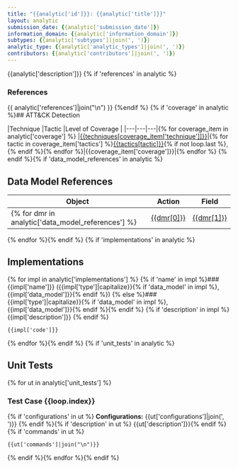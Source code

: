 ```yaml
---
title: "{{analytic['id']}}: {{analytic['title']}}"
layout: analytic
submission_date: {{analytic['submission_date']}}
information_domain: {{analytic['information_domain']}}
subtypes: {{analytic['subtypes']|join(', ')}}
analytic_type: {{analytic['analytic_types']|join(', ')}}
contributors: {{analytic['contributors']|join(', ')}}
---
```


{{analytic['description']}}
{% if 'references' in analytic %}
### References
{{ analytic['references']|join("\n") }}
{%endif %}
{% if 'coverage' in analytic %}## ATT&CK Detection

|Technique |Tactic |Level of Coverage |
|---|---|---|{% for coverage_item in analytic['coverage'] %}
|[{{techniques[coverage_item['technique']]}}](https://attack.mitre.org/techniques/{{coverage_item['technique']}}/)|{% for tactic in coverage_item['tactics'] %}[{{tactics[tactic]}}](https://attack.mitre.org/tactics/{{tactic}}/){% if not loop.last %}, {% endif %}{% endfor %}|{{coverage_item['coverage']}}|{% endfor %}
{% endif %}{% if 'data_model_references' in analytic %}
## Data Model References

|Object|Action|Field|
|---|---|---|
{% for dmr in analytic['data_model_references'] %}|[{{dmr[0]}}](../data_model/{{dmr[0]}}) | [{{dmr[1]}}](../data_model/{{dmr[0]}}#{{dmr[1]}}) | [{{dmr[2]}}](../data_model/{{dmr[0]}}#{{dmr[2]}}) |
{% endfor %}{% endif %}
{% if 'implementations' in analytic %}
## Implementations
{% for impl in analytic['implementations'] %}
{% if 'name' in impl %}### {{impl['name']}} ({{impl['type']|capitalize}}{% if 'data_model' in impl %}, {{impl['data_model']}}{% endif %})
{% else %}### {{impl['type']|capitalize}}{% if 'data_model' in impl %}, {{impl['data_model']}}{% endif %}{% endif %}
{% if 'description' in impl %}
{{impl['description']}}
{% endif %}
```
{{impl['code']}}
```
{% endfor %}{% endif %}
{% if 'unit_tests' in analytic %}
## Unit Tests
{% for ut in analytic['unit_tests'] %}
### Test Case {{loop.index}}
{% if 'configurations' in ut %}
**Configurations:** {{ut['configurations']|join(', ')}}
{% endif %}{% if 'description' in ut %}
{{ut['description']}}{% endif %}
{% if 'commands' in ut %}
```
{{ut['commands']|join("\n")}}
```
{% endif %}{% endfor %}{% endif %}
